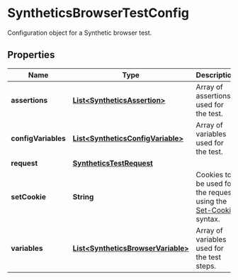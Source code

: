# SyntheticsBrowserTestConfig

Configuration object for a Synthetic browser test.

## Properties

| Name                | Type                                                                      | Description                                                                                                                              | Notes      |
| ------------------- | ------------------------------------------------------------------------- | ---------------------------------------------------------------------------------------------------------------------------------------- | ---------- |
| **assertions**      | [**List&lt;SyntheticsAssertion&gt;**](SyntheticsAssertion.md)             | Array of assertions used for the test.                                                                                                   |
| **configVariables** | [**List&lt;SyntheticsConfigVariable&gt;**](SyntheticsConfigVariable.md)   | Array of variables used for the test.                                                                                                    | [optional] |
| **request**         | [**SyntheticsTestRequest**](SyntheticsTestRequest.md)                     |                                                                                                                                          |
| **setCookie**       | **String**                                                                | Cookies to be used for the request, using the [Set-Cookie](https://developer.mozilla.org/en-US/docs/Web/HTTP/Headers/Set-Cookie) syntax. | [optional] |
| **variables**       | [**List&lt;SyntheticsBrowserVariable&gt;**](SyntheticsBrowserVariable.md) | Array of variables used for the test steps.                                                                                              | [optional] |
